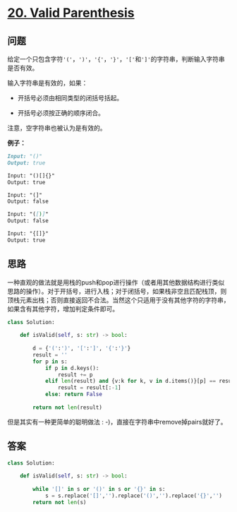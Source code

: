 # [20. Valid Parenthesis](https://leetcode.com/problems/valid-parentheses/)

## 问题

给定一个只包含字符`'('`，`')'`，`'{'`，`'}'`，`'['`和`']'`的字符串，判断输入字符串是否有效。

输入字符串是有效的，如果：

- 开括号必须由相同类型的闭括号括起。

- 开括号必须按正确的顺序闭合。

注意，空字符串也被认为是有效的。

**例子：**

```markdown
Input: "()"
Output: true

Input: "()[]{}"
Output: true

Input: "(]"
Output: false

Input: "([)]"
Output: false

Input: "{[]}"
Output: true
```

## 思路

一种直观的做法就是用栈的push和pop进行操作（或者用其他数据结构进行类似思路的操作）。对于开括号，进行入栈；对于闭括号，如果栈非空且匹配栈顶，则顶栈元素出栈；否则直接返回不合法。当然这个只适用于没有其他字符的字符串，如果含有其他字符，增加判定条件即可。

```python
class Solution:
    
    def isValid(self, s: str) -> bool:
        
        d = {'(':')', '[':']', '{':'}'}
        result = ''
        for p in s:
            if p in d.keys():
                result += p
            elif len(result) and {v:k for k, v in d.items()}[p] == result[-1]: # another elif: len(result) and [k for k, v in d.items() if v == p][0] == result[-1]
                result = result[:-1]
            else: return False
                
        return not len(result)
```

但是其实有一种更简单的聪明做法 : -)，直接在字符串中remove掉pairs就好了。

## 答案

```python
class Solution:
    
    def isValid(self, s: str) -> bool:
        
        while '[]' in s or '()' in s or '{}' in s:
            s = s.replace('[]','').replace('()','').replace('{}','')
        return not len(s)
```

